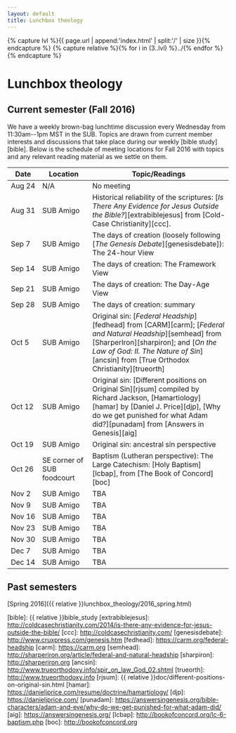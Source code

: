 ```yaml
---
layout: default
title: Lunchbox theology
---
```


{% capture lvl %}{{ page.url | append:'index.html' | split:'/' | size }}{% endcapture %}
{% capture relative %}{% for i in (3..lvl) %}../{% endfor %}{% endcapture %}

Lunchbox theology
=================

Current semester (Fall 2016)
----------------------------

We have a weekly brown-bag lunchtime discussion every Wednesday from
11:30am--1pm MST in the SUB. Topics are drawn from current member interests
and discussions that take place during our weekly [bible study][bible]. Below
is the schedule of meeting locations for Fall 2016 with topics and any
relevant reading material as we settle on them.

| Date        | Location       | Topic/Readings                           |
| ----------- | -------------- | ---------------------------------------- |
| Aug&nbsp;24 | N/A            | No meeting                               |
| Aug&nbsp;31 | SUB&nbsp;Amigo | Historical reliability of the scriptures: [*Is There Any Evidence for Jesus Outside the Bible?*][extrabiblejesus] from [Cold-Case Christianity][ccc]. |
| Sep&nbsp;7  | SUB&nbsp;Amigo | The days of creation (loosely following [*The Genesis Debate*][genesisdebate]): The 24-hour View |
| Sep&nbsp;14 | SUB&nbsp;Amigo | The days of creation: The Framework View |
| Sep&nbsp;21 | SUB&nbsp;Amigo | The days of creation: The Day-Age View   |
| Sep&nbsp;28 | SUB&nbsp;Amigo | The days of creation: summary            |
| Oct&nbsp;5  | SUB&nbsp;Amigo | Original sin: [*Federal Headship*][fedhead] from [CARM][carm]; [*Federal and Natural Headship*][semhead] from [SharperIron][sharpiron]; and [*On the Law of God: II. The Nature of Sin*][ancsin] from [True Orthodox Christianity][trueorth] |
| Oct&nbsp;12 | SUB&nbsp;Amigo | Original sin: [Different positions on Original Sin][rjsum] compiled by Richard Jackson, [Hamartiology][hamar] by [Daniel J. Price][djp], [Why do we get punished for what Adam did?][punadam] from [Answers in Genesis][aig] |
| Oct&nbsp;19 | SUB&nbsp;Amigo | Original sin: ancestral sin perspective  |
| Oct&nbsp;26 | SE corner of SUB foodcourt | Baptism (Lutheran perspective): The Large Catechism: [Holy Baptism][lcbap], from [The Book of Concord][boc] |
| Nov&nbsp;2  | SUB&nbsp;Amigo | TBA                                      |
| Nov&nbsp;9  | SUB&nbsp;Amigo | TBA                                      |
| Nov&nbsp;16 | SUB&nbsp;Amigo | TBA                                      |
| Nov&nbsp;23 | SUB&nbsp;Amigo | TBA                                      |
| Nov&nbsp;30 | SUB&nbsp;Amigo | TBA                                      |
| Dec&nbsp;7  | SUB&nbsp;Amigo | TBA                                      |
| Dec&nbsp;14 | SUB&nbsp;Amigo | TBA                                      |

Past semesters
--------------

[Spring 2016]({{ relative }}lunchbox_theology/2016_spring.html)

[bible]: {{ relative }}bible_study
[extrabiblejesus]: http://coldcasechristianity.com/2014/is-there-any-evidence-for-jesus-outside-the-bible/
[ccc]: http://coldcasechristianity.com/
[genesisdebate]: http://www.cruxpress.com/genesis.htm
[fedhead]: https://carm.org/federal-headship
[carm]: https://carm.org
[semhead]: http://sharperiron.org/article/federal-and-natural-headship
[sharpiron]: http://sharperiron.org
[ancsin]: http://www.trueorthodoxy.info/spir_on_law_God_02.shtml
[trueorth]: http://www.trueorthodoxy.info
[rjsum]: {{ relative }}doc/different-positions-on-original-sin.html
[hamar]: https://danieljprice.com/resume/doctrine/hamartiology/
[djp]: https://danieljprice.com/
[punadam]: https://answersingenesis.org/bible-characters/adam-and-eve/why-do-we-get-punished-for-what-adam-did/
[aig]: https://answersingenesis.org/
[lcbap]: http://bookofconcord.org/lc-6-baptism.php
[boc]: http://bookofconcord.org

